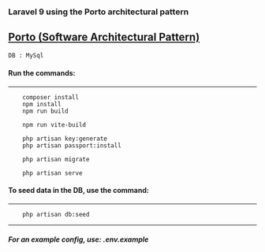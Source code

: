 ### Laravel 9 using the Porto architectural pattern

## [Porto (Software Architectural Pattern)](https://github.com/Mahmoudz/Porto)

```html
DB : MySql
```

#### Run the commands:

---

```shell
    composer install
    npm install
    npm run build
    
    npm run vite-build
    
    php artisan key:generate
    php artisan passport:install
    
    php artisan migrate
    
    php artisan serve
```


#### To seed data in the DB, use the command:

---

```shell
    php artisan db:seed
```

---

##### For an example config, use: .env.example
